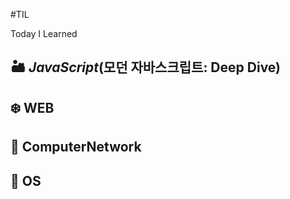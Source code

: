 #TIL

Today I Learned

## 🏜 _JavaScript_(모던 자바스크립트: Deep Dive)

## ❄️ WEB

## 🌌 ComputerNetwork

## 🐙 OS
